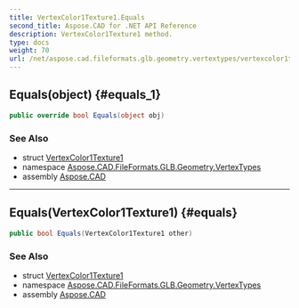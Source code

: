 ```yaml
---
title: VertexColor1Texture1.Equals
second_title: Aspose.CAD for .NET API Reference
description: VertexColor1Texture1 method. 
type: docs
weight: 70
url: /net/aspose.cad.fileformats.glb.geometry.vertextypes/vertexcolor1texture1/equals/
---
```

## Equals(object) {#equals_1}

```csharp
public override bool Equals(object obj)
```

### See Also

* struct [VertexColor1Texture1](../)
* namespace [Aspose.CAD.FileFormats.GLB.Geometry.VertexTypes](../../vertexcolor1texture1/)
* assembly [Aspose.CAD](../../../)

---

## Equals(VertexColor1Texture1) {#equals}

```csharp
public bool Equals(VertexColor1Texture1 other)
```

### See Also

* struct [VertexColor1Texture1](../)
* namespace [Aspose.CAD.FileFormats.GLB.Geometry.VertexTypes](../../vertexcolor1texture1/)
* assembly [Aspose.CAD](../../../)


